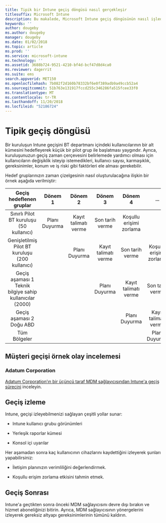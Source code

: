 ```yaml
---
title: Tipik bir Intune geçiş döngüsü nasıl gerçekleşir
titlesuffix: Microsoft Intune
description: Bu makalede, Microsoft Intune geçiş döngüsünün nasıl işlediği açıklanmakta ve bu döngüleri nasıl idare edebileceğinize dair örnekler verilmektedir.
keywords: ''
author: dougeby
ms.author: dougeby
manager: dougeby
ms.date: 01/02/2018
ms.topic: article
ms.prod: ''
ms.service: microsoft-intune
ms.technology: ''
ms.assetid: 3688b724-9521-4210-bf4d-bcf47d8d4ca0
ms.reviewer: dagerrit
ms.suite: ems
search.appverid: MET150
ms.openlocfilehash: 7b082f2d160b78332bf6e0f389adb9a49ccb52a4
ms.sourcegitcommit: 51b763e131917fccd255c346286fa515fcee33f0
ms.translationtype: MT
ms.contentlocale: tr-TR
ms.lasthandoff: 11/20/2018
ms.locfileid: "52186724"
---
```

# <a name="typical-migration-cycle"></a>Tipik geçiş döngüsü

Bir kuruluşun Intune geçişini BT departmanı içindeki kullanıcılarının bir alt kümesini hedefleyerek küçük bir pilot grup ile başlatması yaygındır. Ayrıca, kuruluşunuzun geçiş zaman çerçevesini belirlemede yardımcı olması için kullanıcıların değişiklik isteyip istemedikleri, kullanıcı sayısı, karmaşıklık, gereksinimler, konum ve iş riski gibi faktörleri ele alması gerekebilir.

Hedef gruplarınızın zaman çizelgesinin nasıl oluşturulacağına ilişkin bir örnek aşağıda verilmiştir:

  | **Geçiş hedeflenen gruplar** | **Dönem 1** | **Dönem 2** | **Dönem 3** | **Dönem 4** | **...**
|:---:|:---:|:---:|:---:|:---:|:---:|
| Sınırlı Pilot BT kuruluşu (50 kullanıcı) | Planı Duyurma | Kayıt talimatı verme | Son tarih verme | Koşullu erişimi zorlama |  |                                                        
| Genişletilmiş Pilot BT kuruluşu (200 kullanıcı) |  | Planı Duyurma | Kayıt talimatı verme | Son tarih verme | Koşullu erişimi zorlama |
| Geçiş aşaması 1 Teknik bilgiye sahip kullanıcılar (2000) |  |  | Planı Duyurma | Kayıt talimatı verme | Son tarih verme |
| Geçiş aşaması 2 Doğu ABD |  |  |  | Planı Duyurma | Kayıt talimatı verme |
| Tüm Bölgeler |  |  |  |  | Planı Duyurma |

## <a name="customer-migration-case-study"></a>Müşteri geçişi örnek olay incelemesi

### <a name="adatum-corporation"></a>Adatum Corporation

[Adatum Corporation’ın bir üçüncü taraf MDM sağlayıcısından Intune'a geçiş sürecini](https://gallery.technet.microsoft.com/Intune-migration-guide-893a95e3?redir=0) inceleyin.

## <a name="monitoring-migration"></a>Geçiş izleme

Intune, geçişi izleyebilmenizi sağlayan çeşitli yollar sunar:

* Intune kullanıcı grubu görünümleri

* Yerleşik raporlar kümesi

* Konsol içi uyarılar

Her aşamadan sonra kaç kullanıcının cihazlarını kaydettiğini izleyerek şunları yapabilirsiniz:

-   İletişim planınızın verimliliğini değerlendirmek.

-   Koşullu erişim zorlama etkisini tahmin etmek.


## <a name="post-migration"></a>Geçiş Sonrası

Intune'a geçtikten sonra önceki MDM sağlayıcısını devre dışı bırakın ve hizmet aboneliğinizi bitirin. Ayrıca, MDM sağlayıcısının yönergelerini izleyerek gereksiz altyapı gereksinimlerinin tümünü kaldırın.
